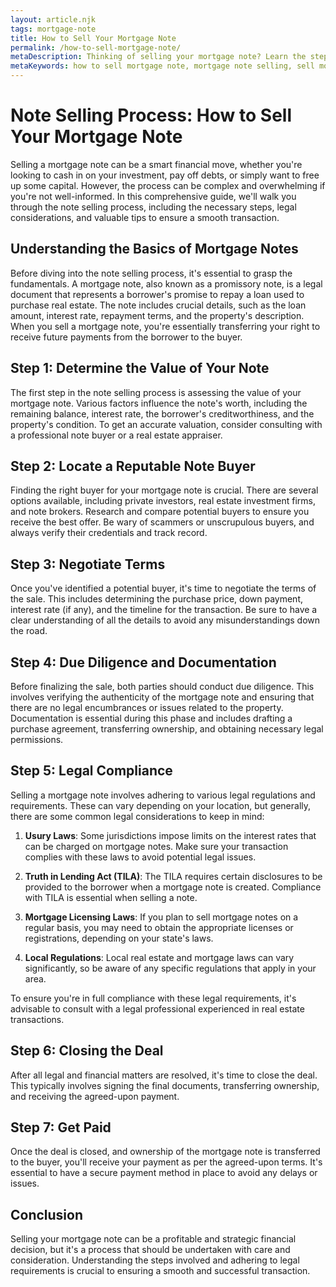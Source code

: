 ```yaml
---
layout: article.njk
tags: mortgage-note
title: How to Sell Your Mortgage Note
permalink: /how-to-sell-mortgage-note/
metaDescription: Thinking of selling your mortgage note? Learn the step-by-step process, including how to value your note, find a reputable buyer, and ensure a smooth transaction.
metaKeywords: how to sell mortgage note, mortgage note selling, sell mortgage note, mortgage note buyers
---
```


# Note Selling Process: How to Sell Your Mortgage Note

Selling a mortgage note can be a smart financial move, whether you're looking to cash in on your investment, pay off debts, or simply want to free up some capital. However, the process can be complex and overwhelming if you're not well-informed. In this comprehensive guide, we'll walk you through the note selling process, including the necessary steps, legal considerations, and valuable tips to ensure a smooth transaction.

## Understanding the Basics of Mortgage Notes

Before diving into the note selling process, it's essential to grasp the fundamentals. A mortgage note, also known as a promissory note, is a legal document that represents a borrower's promise to repay a loan used to purchase real estate. The note includes crucial details, such as the loan amount, interest rate, repayment terms, and the property's description. When you sell a mortgage note, you're essentially transferring your right to receive future payments from the borrower to the buyer.

## Step 1: Determine the Value of Your Note

The first step in the note selling process is assessing the value of your mortgage note. Various factors influence the note's worth, including the remaining balance, interest rate, the borrower's creditworthiness, and the property's condition. To get an accurate valuation, consider consulting with a professional note buyer or a real estate appraiser.

## Step 2: Locate a Reputable Note Buyer

Finding the right buyer for your mortgage note is crucial. There are several options available, including private investors, real estate investment firms, and note brokers. Research and compare potential buyers to ensure you receive the best offer. Be wary of scammers or unscrupulous buyers, and always verify their credentials and track record.

## Step 3: Negotiate Terms

Once you've identified a potential buyer, it's time to negotiate the terms of the sale. This includes determining the purchase price, down payment, interest rate (if any), and the timeline for the transaction. Be sure to have a clear understanding of all the details to avoid any misunderstandings down the road.

## Step 4: Due Diligence and Documentation

Before finalizing the sale, both parties should conduct due diligence. This involves verifying the authenticity of the mortgage note and ensuring that there are no legal encumbrances or issues related to the property. Documentation is essential during this phase and includes drafting a purchase agreement, transferring ownership, and obtaining necessary legal permissions.

## Step 5: Legal Compliance

Selling a mortgage note involves adhering to various legal regulations and requirements. These can vary depending on your location, but generally, there are some common legal considerations to keep in mind:

1. **Usury Laws**: Some jurisdictions impose limits on the interest rates that can be charged on mortgage notes. Make sure your transaction complies with these laws to avoid potential legal issues.

2. **Truth in Lending Act (TILA)**: The TILA requires certain disclosures to be provided to the borrower when a mortgage note is created. Compliance with TILA is essential when selling a note.

3. **Mortgage Licensing Laws**: If you plan to sell mortgage notes on a regular basis, you may need to obtain the appropriate licenses or registrations, depending on your state's laws.

4. **Local Regulations**: Local real estate and mortgage laws can vary significantly, so be aware of any specific regulations that apply in your area.

To ensure you're in full compliance with these legal requirements, it's advisable to consult with a legal professional experienced in real estate transactions.

## Step 6: Closing the Deal

After all legal and financial matters are resolved, it's time to close the deal. This typically involves signing the final documents, transferring ownership, and receiving the agreed-upon payment.

## Step 7: Get Paid

Once the deal is closed, and ownership of the mortgage note is transferred to the buyer, you'll receive your payment as per the agreed-upon terms. It's essential to have a secure payment method in place to avoid any delays or issues.

## Conclusion

Selling your mortgage note can be a profitable and strategic financial decision, but it's a process that should be undertaken with care and consideration. Understanding the steps involved and adhering to legal requirements is crucial to ensuring a smooth and successful transaction.
